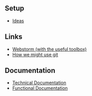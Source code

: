 
Setup
-----

* [Ideas](./doc/ideas.md)


Links
-----
* [Webstorm (with the useful toolbox)](https://www.jetbrains.com/toolbox/app/?fromMenu)
* [How we might use git](http://nvie.com/posts/a-successful-git-branching-model/)

Documentation
-----
* [Technical Documentation](./doc/Technical-Documentation.md)
* [Functional Documentation](./doc/Functional-Documentation.md)
